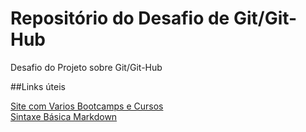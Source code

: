 # Repositório do Desafio de Git/Git-Hub

Desafio do Projeto sobre Git/Git-Hub

##Links úteis

[Site com Varios Bootcamps e Cursos](dio.me)<br>
[Sintaxe Básica Markdown](https://www.markdownguide.org/basic-syntax/)
